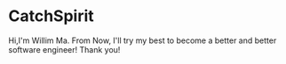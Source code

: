 # CatchSpirit

Hi,I'm Willim Ma.
From Now, I'll try my best to become a better and better software engineer!
Thank you!
